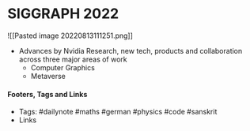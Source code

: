 # SIGGRAPH 2022
![[Pasted image 20220813111251.png]]

- Advances by Nvidia Research, new tech, products and collaboration across three major areas of work
	- Computer Graphics
	- Metaverse

#### Footers, Tags and Links
- Tags: #dailynote #maths #german #physics #code #sanskrit 
- Links

[^1]: